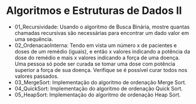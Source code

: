 # Algoritmos e Estruturas de Dados II

- 01_Recursividade: Usando o algoritmo de Busca Binária, mostre quantas chamadas recursivas são necessárias para encontrar um dado valor em uma sequência.
- 02_OrdenacaoInterna: Tendo em vista um número x de pacientes e doses de um remédio (iguais), e então x valores indicando a potência da dose do remédio e mais x valores indicando a força de uma doença. Uma pessoa só pode ser curada se tomar uma dose com potência superior a força de sua doença. Verifique se é possível curar todos nos valores passados.
- 03_MergeSort: Implementação do algoritmo de ordenação Merge Sort.
- 04_QuickSort: Implementação do algoritmo de ordenação Quick Sort.
- 05_HeapSort: Implementação do algoritmo de ordenação Heap Sort.
